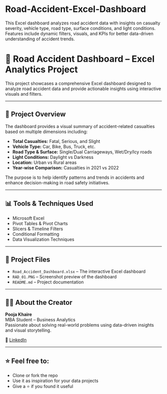 # Road-Accident-Excel-Dashboard
This Excel dashboard analyzes road accident data with insights on casualty severity, vehicle type, road type, surface conditions, and light conditions. Features include dynamic filters, visuals, and KPIs for better data-driven understanding of accident trends.


# 🚦 Road Accident Dashboard – Excel Analytics Project


This project showcases a comprehensive Excel dashboard designed to analyze road accident data and provide actionable insights using interactive visuals and filters.

---

## 📌 Project Overview

The dashboard provides a visual summary of accident-related casualties based on multiple dimensions including:

- **Total Casualties:** Fatal, Serious, and Slight
- **Vehicle Type:** Car, Bike, Bus, Truck, etc.
- **Road Type & Surface:** Single/Dual Carriageways, Wet/Dry/Icy roads
- **Light Conditions:** Daylight vs Darkness
- **Location:** Urban vs Rural areas
- **Year-wise Comparison:** Casualties in 2021 vs 2022

The purpose is to help identify patterns and trends in accidents and enhance decision-making in road safety initiatives.

---

## 📊 Tools & Techniques Used

- Microsoft Excel  
- Pivot Tables & Pivot Charts  
- Slicers & Timeline Filters  
- Conditional Formatting  
- Data Visualization Techniques  

---

## 📁 Project Files

- `Road_Accident_Dashboard.xlsx` – The interactive Excel dashboard  
- `RAD_01.PNG` – Screenshot preview of the dashboard  
- `README.md` – Project documentation

---

## 👩‍💼 About the Creator

**Pooja Khaire**  
MBA Student – Business Analytics  
Passionate about solving real-world problems using data-driven insights and visual storytelling.

🔗 [LinkedIn](https://www.linkedin.com/in/poojakhaire)

---

## ⭐ Feel free to:
- Clone or fork the repo
- Use it as inspiration for your data projects
- Give a ⭐ if you found it useful
